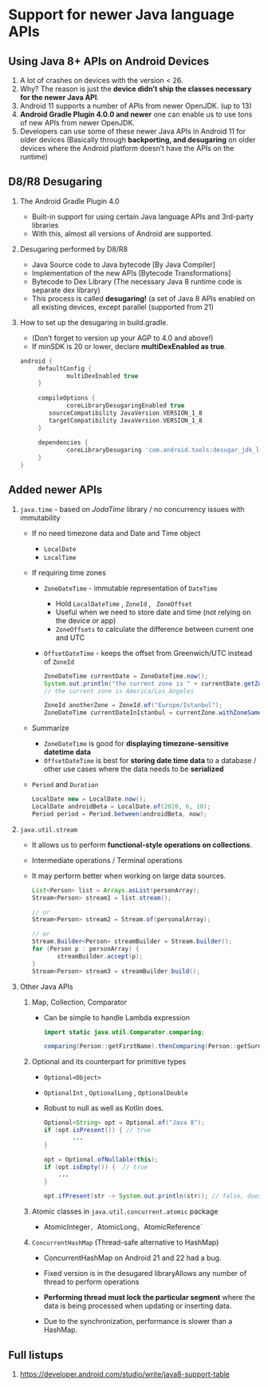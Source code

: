 # Support for newer Java language APIs



## Using Java 8+ APIs on Android Devices

1. A lot of crashes on devices with the version < 26.
2. Why? The reason is just the **device didn’t ship the classes necessary for the newer Java API**.
3. Android 11 supports a number of APIs from newer OpenJDK. (up to 13)
4. **Android Gradle Plugin 4.0.0 and newer** one can enable us to use tons of new APIs from newer OpenJDK.
5. Developers can use some of these newer Java APIs in Android 11 for older devices (Basically through **backporting, and desugaring** on older devices where the Android platform doesn’t have the APIs on the runtime)



## D8/R8 Desugaring

1. The Android Gradle Plugin 4.0

   * Built-in support for using certain Java language APIs and 3rd-party libraries
   * With this, almost all versions of Android are supported.

2. Desugaring performed by D8/R8

   * Java Source code to Java bytecode [By Java Compiler]
   * Implementation of the new APIs [Bytecode Transformations] 
   * Bytecode to Dex Library (The necessary Java 8 runtime code is separate dex library)
   * This process is called **desugaring!** (a set of Java 8 APIs enabled on all existing devices, except parallel (supported from 21)

3. How to set up the desugaring in build.gradle. 

   * (Don’t forget to version up your AGP to 4.0 and above!)
   * If minSDK is 20 or lower, declare **multiDexEnabled as true**.

   ```groovy
   android {
   		defaultConfig {
   				multiDexEnabled true
   		}
   		
   		compileOptions {
   				coreLibraryDesugaringEnabled true
           sourceCompatibility JavaVersion.VERSION_1_8
           targetCompatibility JavaVersion.VERSION_1_8
   		}
   		
   		dependencies {
   				coreLibraryDesugaring 'com.android.tools:desugar_jdk_libs:1.0.5'
   		}
   }
   ```



## Added newer APIs

1. `java.time` - based on *JodaTime* library / no concurrency issues with immutability

   * If no need timezone data and Date and Time object

     * `LocalDate`
     * `LocalTime`

   * If requiring time zones

     * `ZoneDateTime` - immutable representation of `DateTime`

       * Hold `LocalDateTime` , `ZoneId` , ` ZoneOffset`
       * Useful when we need to store date and time (not relying on the device or app)
       * `ZoneOffsets` to calculate the difference between current one and UTC

     * `OffsetDateTime` - keeps the offset from Greenwich/UTC instead of `ZoneId`

       ```java
       ZoneDateTime currentDate = ZoneDateTime.now();
       System.out.println("the current zone is " + currentDate.getZone());
       // the current zone is America/Los_Angeles
       
       ZoneId anotherZone = ZoneId.of("Europe/Istanbul");
       ZoneDateTime currentDateInIstanbul = currentZone.withZoneSameInstant(anotherZone);
       ```

   * Summarize

     * `ZoneDateTime` is good for **displaying timezone-sensitive datetime data**
     * `OffsetDateTime` is best for **storing date time data** to a database / other use cases where the data needs to be **serialized**

   * `Period` and `Duration`

     ```java
     LocalDate new = LocalDate.now();
     LocalDate androidBeta = LocalDate.of(2020, 6, 10);
     Period period = Period.between(androidBeta, now);
     ```

2. `java.util.stream`

   * It allows us to perform **functional-style operations on collections**.

   * Intermediate operations / Terminal operations

   * It may perform better when working on large data sources.

     ```java
     List<Person> list = Arrays.asList(personArray);
     Stream<Person> stream1 = list.stream();
     
     // or
     Stream<Person> stream2 = Stream.of(personalArray);
     
     // or
     Stream.Builder<Person> streamBuilder = Stream.builder();
     for (Person p : personArray) {
     		streamBuilder.accept(p);
     }
     Stream<Person> stream3 = streamBuilder.build();
     ```

3. Other Java APIs

   1. Map, Collection, Comparator

      * Can be simple to handle Lambda expression

        ```java
        import static java.util.Comparator.comparing;
        
        comparing(Person::getFirstName).thenComparing(Person::getSurname);
        ```

   2. Optional and its counterpart for primitive types

      * `Optional<Object>`

      * `OptionalInt` , `OptionalLong` , `OptionalDouble`

      * Robust to null as well as Kotlin does.

        ```java
        Optional<String> opt = Optional.of("Java 8");
        if (opt.isPresent()) { // true
        		...
        }
        
        opt = Optional.ofNullable(this);
        if (opt.isEmpty()) {  // true
        	...
        }
        
        opt.ifPresent(str -> System.out.println(str)); // false, doesn't print
        ```

   3. Atomic classes in `java.util.concurrent.atomic` package

      * AtomicInteger`, `AtomicLong`, `AtomicReference`

   4. `ConcurrentHashMap` (Thread-safe alternative to HashMap)

      * ConcurrentHashMap on Android 21 and 22 had a bug.

      * Fixed version is in the desugared libraryAllows any number of thread to perform operations

      * **Performing thread must lock the particular segment** where the data is being processed when updating or inserting data.

      * Due to the synchronization, performance is slower than a HashMap.

        

## Full listups

1. https://developer.android.com/studio/write/java8-support-table